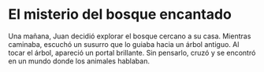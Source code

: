 # El misterio del bosque encantado

Una mañana, Juan decidió explorar el bosque cercano a su casa. 
Mientras caminaba, escuchó un susurro que lo guiaba hacia un árbol antiguo. 
Al tocar el árbol, apareció un portal brillante. 
Sin pensarlo, cruzó y se encontró en un mundo donde los animales hablaban.